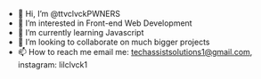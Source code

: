 - 👋 Hi, I’m @ttvclvckPWNERS
- 👀 I’m interested in Front-end Web Development
- 🌱 I’m currently learning Javascript
- 💞️ I’m looking to collaborate on much bigger projects
- 📫 How to reach me email me: techassistsolutions1@gmail.com, instagram: lilclvck1
